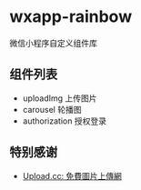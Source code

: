 # wxapp-rainbow

微信小程序自定义组件库

## 组件列表

- uploadImg 上传图片
- carousel 轮播图
- authorization 授权登录

## 特别感谢

- [Upload.cc: 免費圖片上傳網](https://upload.cc/#)
